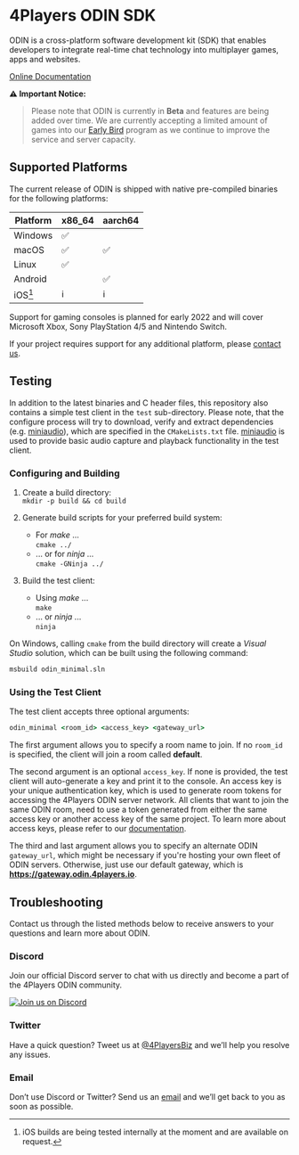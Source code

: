 # 4Players ODIN SDK

ODIN is a cross-platform software development kit (SDK) that enables developers to integrate real-time chat technology into multiplayer games, apps and websites.

[Online Documentation](https://developers.4players.io/odin)

**:warning: Important Notice:**

> Please note that ODIN is currently in **Beta** and features are being added over time. We are currently accepting a limited amount of games into our [Early Bird](https://www.4players.io/odin-application/) program as we continue to improve the service and server capacity.

## Supported Platforms

The current release of ODIN is shipped with native pre-compiled binaries for the following platforms:

| Platform | x86_64               | aarch64              |
|----------|----------------------|----------------------|
| Windows  | :white_check_mark:   |                      |
| macOS    | :white_check_mark:   | :white_check_mark:   |
| Linux    | :white_check_mark:   |                      |
| Android  |                      | :white_check_mark:   |
| iOS[^1]  | :information_source: | :information_source: |

Support for gaming consoles is planned for early 2022 and will cover Microsoft Xbox, Sony PlayStation 4/5 and Nintendo Switch.

If your project requires support for any additional platform, please [contact us](https://www.4players.io/contact-us/).

## Testing

In addition to the latest binaries and C header files, this repository also contains a simple test client in the `test` sub-directory. Please note, that the configure process will try to download, verify and extract dependencies (e.g. [miniaudio](https://miniaud.io)), which are specified in the `CMakeLists.txt` file. [miniaudio](https://miniaud.io) is used to provide basic audio capture and playback functionality in the test client.

### Configuring and Building

1. Create a build directory:  
	`mkdir -p build && cd build`

2. Generate build scripts for your preferred build system:  
	- For *make* ...  
	`cmake ../`
	- ... or for *ninja* ...  
	`cmake -GNinja ../`

3. Build the test client:
	- Using *make* ...  
	`make`
	- ... or *ninja* ...  
	`ninja`

On Windows, calling `cmake` from the build directory will create a *Visual Studio* solution, which can be built using the following command:

```bat
msbuild odin_minimal.sln
```

### Using the Test Client

The test client accepts three optional arguments:

```bat
odin_minimal <room_id> <access_key> <gateway_url>
```

The first argument allows you to specify a room name to join. If no `room_id` is specified, the client will join a room called **default**. 

The second argument is an optional `access_key`. If none is provided, the test client will auto-generate a key and print it to the console. An access key is your unique authentication key, which is used to generate room tokens for accessing the 4Players ODIN server network. All clients that want to join the same ODIN room, need to use a token generated from either the same access key or another access key of the same project. To learn more about access keys, please refer to our [documentation](https://developers.4players.io/odin/guides/access-keys/).

The third and last argument allows you to specify an alternate ODIN `gateway_url`, which might be necessary if you're hosting your own fleet of ODIN servers. Otherwise, just use our default gateway, which is **https://gateway.odin.4players.io**.

## Troubleshooting

Contact us through the listed methods below to receive answers to your questions and learn more about ODIN.

### Discord

Join our official Discord server to chat with us directly and become a part of the 4Players ODIN community.

[![Join us on Discord](https://developers.4players.io/images/join_discord.png)](https://discord.gg/9yzdJNUGZS)

### Twitter

Have a quick question? Tweet us at [@4PlayersBiz](https://twitter.com/4PlayersBiz) and we’ll help you resolve any issues.

### Email

Don’t use Discord or Twitter? Send us an [email](mailto:odin@4players.io) and we’ll get back to you as soon as possible.

[^1]: iOS builds are being tested internally at the moment and are available on request.
